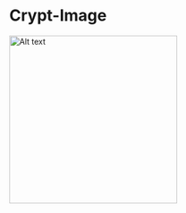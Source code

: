 # Crypt-Image
<img src="C:\Users\muzam\Desktop\CryptImage\Crypt-Image\ss\home.jpg" alt="Alt text" width="300"/>
